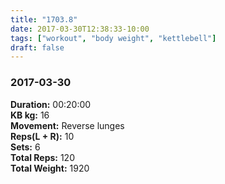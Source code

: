 ```yaml
---
title: "1703.8"
date: 2017-03-30T12:38:33-10:00
tags: ["workout", "body weight", "kettlebell"]
draft: false
---
```



### 2017-03-30

**Duration:** 00:20:00  
**KB kg:** 16  
**Movement:** Reverse lunges  
**Reps(L + R):** 10  
**Sets:** 6  
**Total Reps:** 120  
**Total Weight:** 1920